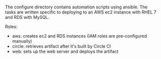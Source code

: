 The configure directory contains automation scripts using ansible.
The tasks are written specific to deploying to an AWS ec2 instance
with RHEL 7 and RDS with MySQL.

Roles:
- aws: creates ec2 and RDS instances (IAM roles are pre-configured manually)
- circle: retrieves artifact after it's built by Circle CI
- web: sets up the web server and deploys the artifact